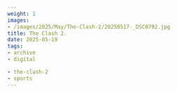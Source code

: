 ```yaml
---
weight: 1
images:
- /images/2025/May/The-Clash-2/20250517-_DSC0792.jpg
title: The Clash 2.
date: 2025-05-19
tags:
- archive
- digital

- the-clash-2
- sports
---
```


